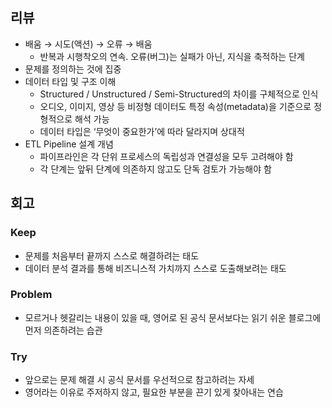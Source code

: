 ## 리뷰
- 배움 → 시도(액션) → 오류 → 배움
    - 반복과 시행착오의 연속. 오류(버그)는 실패가 아닌, 지식을 축적하는 단계
- 문제를 정의하는 것에 집중
- 데이터 타입 및 구조 이해
    - Structured / Unstructured / Semi-Structured의 차이를 구체적으로 인식
    - 오디오, 이미지, 영상 등 비정형 데이터도 특정 속성(metadata)을 기준으로 정형적으로 해석 가능
    - 데이터 타입은 ‘무엇이 중요한가’에 따라 달라지며 상대적
- ETL Pipeline 설계 개념
    - 파이프라인은 각 단위 프로세스의 독립성과 연결성을 모두 고려해야 함
    - 각 단계는 앞뒤 단계에 의존하지 않고도 단독 검토가 가능해야 함

## 회고
### Keep
- 문제를 처음부터 끝까지 스스로 해결하려는 태도
- 데이터 분석 결과를 통해 비즈니스적 가치까지 스스로 도출해보려는 태도
### Problem
- 모르거나 헷갈리는 내용이 있을 때, 영어로 된 공식 문서보다는 읽기 쉬운 블로그에 먼저 의존하려는 습관
### Try
- 앞으로는 문제 해결 시 공식 문서를 우선적으로 참고하려는 자세
- 영어라는 이유로 주저하지 않고, 필요한 부분을 끈기 있게 찾아내는 연습
